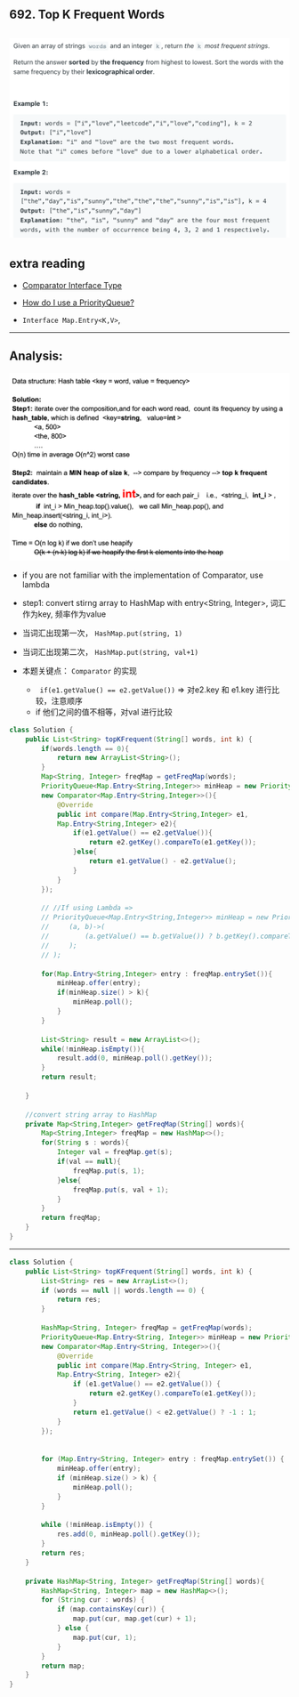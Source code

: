 ## 692. Top K Frequent Words

![](img/2021-12-14-11-21-46.png)
---


## extra reading

- [Comparator Interface Type](https://novemberfall.github.io/LeetCode-NoteBook/#/oritented/comparator)
- [How do I use a PriorityQueue?](https://stackoverflow.com/questions/683041/how-do-i-use-a-priorityqueue)

- `Interface Map.Entry<K,V>`, 

---

## Analysis:

![](img/2021-06-26-00-26-16.png)

- if you are not familiar with the implementation of Comparator, use lambda
- step1: convert stirng array to HashMap with entry<String, Integer>, 词汇作为key, 频率作为value
- 当词汇出现第一次， `HashMap.put(string, 1)`
- 当词汇出现第二次， `HashMap.put(string, val+1)`
 
- 本题关键点： `Comparator` 的实现
  - ` if(e1.getValue() == e2.getValue())` => 对e2.key 和 e1.key 进行比较，注意顺序
  - if 他们之间的值不相等，对val 进行比较


```java
class Solution {
    public List<String> topKFrequent(String[] words, int k) {
        if(words.length == 0){
            return new ArrayList<String>();
        }
        Map<String, Integer> freqMap = getFreqMap(words);
        PriorityQueue<Map.Entry<String,Integer>> minHeap = new PriorityQueue<>(
        new Comparator<Map.Entry<String,Integer>>(){
            @Override
            public int compare(Map.Entry<String,Integer> e1, 
            Map.Entry<String,Integer> e2){
                if(e1.getValue() == e2.getValue()){
                    return e2.getKey().compareTo(e1.getKey());
                }else{
                    return e1.getValue() - e2.getValue();   
                }
            }
        });
        
        // //If using Lambda =>
        // PriorityQueue<Map.Entry<String,Integer>> minHeap = new PriorityQueue<>(
        //     (a, b)->(
        //         (a.getValue() == b.getValue()) ? b.getKey().compareTo(a.getKey()) : a.getValue() - b.getValue();
        //     );
        // );
        
        for(Map.Entry<String,Integer> entry : freqMap.entrySet()){
            minHeap.offer(entry);
            if(minHeap.size() > k){
                minHeap.poll();
            }
        }
        
        List<String> result = new ArrayList<>();
        while(!minHeap.isEmpty()){
            result.add(0, minHeap.poll().getKey());
        }
        return result;
        
    }
    
    //convert string array to HashMap
    private Map<String,Integer> getFreqMap(String[] words){
        Map<String,Integer> freqMap = new HashMap<>();
        for(String s : words){
            Integer val = freqMap.get(s);
            if(val == null){
                freqMap.put(s, 1);
            }else{
                freqMap.put(s, val + 1);
            }
        }
        return freqMap;
    }
}
```

---

```java
class Solution {
    public List<String> topKFrequent(String[] words, int k) {
        List<String> res = new ArrayList<>();
        if (words == null || words.length == 0) {
            return res;
        }
        
        HashMap<String, Integer> freqMap = getFreqMap(words);
        PriorityQueue<Map.Entry<String, Integer>> minHeap = new PriorityQueue<>(k, 
        new Comparator<Map.Entry<String, Integer>>(){
            @Override
            public int compare(Map.Entry<String, Integer> e1, 
            Map.Entry<String, Integer> e2){
                if (e1.getValue() == e2.getValue()) {
                    return e2.getKey().compareTo(e1.getKey());
                } 
                return e1.getValue() < e2.getValue() ? -1 : 1;
            }
        });
        
        
        for (Map.Entry<String, Integer> entry : freqMap.entrySet()) {
            minHeap.offer(entry);
            if (minHeap.size() > k) {
                minHeap.poll();
            }
        }
        
        while (!minHeap.isEmpty()) {
            res.add(0, minHeap.poll().getKey());
        }
        return res;
    }
    
    private HashMap<String, Integer> getFreqMap(String[] words){
        HashMap<String, Integer> map = new HashMap<>();
        for (String cur : words) {
            if (map.containsKey(cur)) {
                map.put(cur, map.get(cur) + 1);
            } else {
                map.put(cur, 1);
            }
        }
        return map;
    }
}
```




